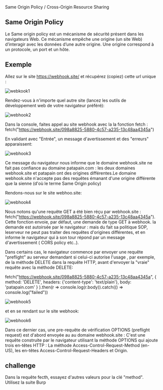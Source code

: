 Same Origin Policy / 
Cross-Origin Resource Sharing 

## Same Origin Policy

Le Same origin policy est un mécanisme de sécurité présent dans les navigateurs Web. Ce mécanisme empêche une origine (un site Web) d’interagir avec les données d’une autre origine. Une origine correspond à un protocole, un port et un hôte.

## Exemple 

Allez sur le site https://webhook.site/ et récupérez (copiez) cette url unique :

![webkook1](https://user-images.githubusercontent.com/38082725/236836726-942ea548-1480-46ff-a21b-ead42791ed25.png)

Rendez-vous à n'importe quel autre site (lancez les outils de développement web de votre navigateur préféré):

![webhook2](https://user-images.githubusercontent.com/38082725/236837573-647f4bfa-7939-4fbd-b5be-5e8141e1f728.png)

Dans la console, faites appel au site webhook avec la la fonction fetch :
fetch("https://webhook.site/098a8825-5880-4c57-a235-13c48aa4345a")

En validant avec "Entrée", un message d'avertissement et des "erreurs" apparaissent:

![webhook3](https://user-images.githubusercontent.com/38082725/236838688-d35ff679-2eb2-4a01-a8da-f6c44bc20de7.png)

Ce message du navigateur nous informe que le domaine webhook.site ne fait pas confiance au domaine patapain.com : les deux domaines webhook.site et patapain ont des origines différentes.Le domaine webhook.site n'accepte pas des requêtes émanant d'une origine différente que la sienne (d'où le terme Same Origin policy) 

Rendons-nous sur le site webhoo.site:

![webhook4](https://user-images.githubusercontent.com/38082725/236846766-9b61eb26-b3c2-42d2-b1b6-c4952e1e383d.png)

Nous notons qu'une requête GET a été bien réçu par webhook.site : fetch("https://webhook.site/098a8825-5880-4c57-a235-13c48aa4345a"). Cette fonction envoie, par défaut, une demande de type GET à webhook. la demande est autoirsée par le navigateur : mais du fait sa politique SOP, leserveur ne peut pas traiter des requêtes d'origines différentes, et en informe le navigateur qui à son tour répond par un message d'avertissement ( CORS policy etc..). 

Dans certains cas, le navigateur commence par envoyer une requête "preflight" au serveur demandant si celui-ci autorise l'usage , par exemple, de la méthode DELETE dans la requête HTTP, avant d'envoyer la "vraie" requête avec la méthode DELETE:

fetch("https://webhook.site/098a8825-5880-4c57-a235-13c48aa4345a", 
{
 method: 'DELETE', 
 headers: {'content-type': 'text/plain'}, 
 body: 'patapain.com'
}
).then(r => console.log(r.body)).catch(() => console.log("failed"))

![webhook5](https://user-images.githubusercontent.com/38082725/236885151-4a3efe78-4dff-4fad-b399-42495a49a3cd.png)

et en se rendant sur le site webhook:

![webhook6](https://user-images.githubusercontent.com/38082725/236889068-733bb983-f13e-426e-9d9e-812a23bfeaac.png)

Dans ce dernier cas, une pre-requête de vérification OPTIONS (preflight request) est d'abord envoyée au au domaine webhook.site : C'est une requête construite par le navigateur utilisant la méthode OPTIONS qui ajoute trois en-têtes HTTP : La méthode Access-Control-Request-Method (en-US), les en-têtes Access-Control-Request-Headers et Origin.

## challenge

Dans la requête fecth, essayez d'autres valeurs pour la clé "method". Utilisez la suite Burp

